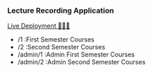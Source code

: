 ### Lecture Recording Application
[Live Deployment 🚀🚀🚀](https://lecture-recorder.herokuapp.com/)

- /1 :First Semester Courses
- /2 :Second Semester Courses
- /admin/1 :Admin First Semester Courses
- /admin/2 :Admin Second Semester Courses
